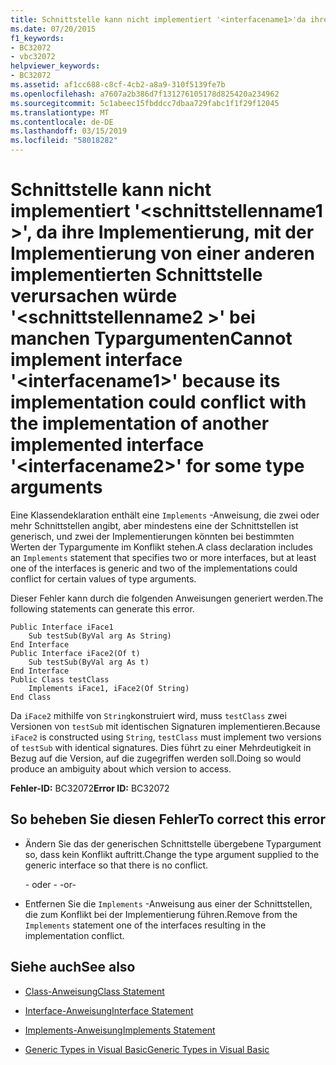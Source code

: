 ```yaml
---
title: Schnittstelle kann nicht implementiert '<interfacename1>'da ihre Implementierung mit der Implementierung von einer anderen implementierten Schnittstelle verursachen würde"<interfacename2>" bei manchen Typargumenten
ms.date: 07/20/2015
f1_keywords:
- BC32072
- vbc32072
helpviewer_keywords:
- BC32072
ms.assetid: af1cc688-c8cf-4cb2-a8a9-310f5139fe7b
ms.openlocfilehash: a7607a2b386d7f131276105178d825420a234962
ms.sourcegitcommit: 5c1abeec15fbddcc7dbaa729fabc1f1f29f12045
ms.translationtype: MT
ms.contentlocale: de-DE
ms.lasthandoff: 03/15/2019
ms.locfileid: "58018282"
---
```

# <a name="cannot-implement-interface-interfacename1-because-its-implementation-could-conflict-with-the-implementation-of-another-implemented-interface-interfacename2-for-some-type-arguments"></a><span data-ttu-id="0be4b-102">Schnittstelle kann nicht implementiert '\<schnittstellenname1 >', da ihre Implementierung, mit der Implementierung von einer anderen implementierten Schnittstelle verursachen würde '\<schnittstellenname2 >' bei manchen Typargumenten</span><span class="sxs-lookup"><span data-stu-id="0be4b-102">Cannot implement interface '\<interfacename1>' because its implementation could conflict with the implementation of another implemented interface '\<interfacename2>' for some type arguments</span></span>
<span data-ttu-id="0be4b-103">Eine Klassendeklaration enthält eine `Implements` -Anweisung, die zwei oder mehr Schnittstellen angibt, aber mindestens eine der Schnittstellen ist generisch, und zwei der Implementierungen könnten bei bestimmten Werten der Typargumente im Konflikt stehen.</span><span class="sxs-lookup"><span data-stu-id="0be4b-103">A class declaration includes an `Implements` statement that specifies two or more interfaces, but at least one of the interfaces is generic and two of the implementations could conflict for certain values of type arguments.</span></span>  
  
 <span data-ttu-id="0be4b-104">Dieser Fehler kann durch die folgenden Anweisungen generiert werden.</span><span class="sxs-lookup"><span data-stu-id="0be4b-104">The following statements can generate this error.</span></span>  
  
```  
Public Interface iFace1  
    Sub testSub(ByVal arg As String)  
End Interface  
Public Interface iFace2(Of t)  
    Sub testSub(ByVal arg As t)  
End Interface  
Public Class testClass  
    Implements iFace1, iFace2(Of String)  
End Class  
```  
  
 <span data-ttu-id="0be4b-105">Da `iFace2` mithilfe von `String`konstruiert wird, muss `testClass` zwei Versionen von `testSub` mit identischen Signaturen implementieren.</span><span class="sxs-lookup"><span data-stu-id="0be4b-105">Because `iFace2` is constructed using `String`, `testClass` must implement two versions of `testSub` with identical signatures.</span></span> <span data-ttu-id="0be4b-106">Dies führt zu einer Mehrdeutigkeit in Bezug auf die Version, auf die zugegriffen werden soll.</span><span class="sxs-lookup"><span data-stu-id="0be4b-106">Doing so would produce an ambiguity about which version to access.</span></span>  
  
 <span data-ttu-id="0be4b-107">**Fehler-ID:** BC32072</span><span class="sxs-lookup"><span data-stu-id="0be4b-107">**Error ID:** BC32072</span></span>  
  
## <a name="to-correct-this-error"></a><span data-ttu-id="0be4b-108">So beheben Sie diesen Fehler</span><span class="sxs-lookup"><span data-stu-id="0be4b-108">To correct this error</span></span>  
  
-   <span data-ttu-id="0be4b-109">Ändern Sie das der generischen Schnittstelle übergebene Typargument so, dass kein Konflikt auftritt.</span><span class="sxs-lookup"><span data-stu-id="0be4b-109">Change the type argument supplied to the generic interface so that there is no conflict.</span></span>  
  
     <span data-ttu-id="0be4b-110">- oder - </span><span class="sxs-lookup"><span data-stu-id="0be4b-110">-or-</span></span>  
  
-   <span data-ttu-id="0be4b-111">Entfernen Sie die `Implements` -Anweisung aus einer der Schnittstellen, die zum Konflikt bei der Implementierung führen.</span><span class="sxs-lookup"><span data-stu-id="0be4b-111">Remove from the `Implements` statement one of the interfaces resulting in the implementation conflict.</span></span>  
  
## <a name="see-also"></a><span data-ttu-id="0be4b-112">Siehe auch</span><span class="sxs-lookup"><span data-stu-id="0be4b-112">See also</span></span>

- [<span data-ttu-id="0be4b-113">Class-Anweisung</span><span class="sxs-lookup"><span data-stu-id="0be4b-113">Class Statement</span></span>](../../visual-basic/language-reference/statements/class-statement.md)
- [<span data-ttu-id="0be4b-114">Interface-Anweisung</span><span class="sxs-lookup"><span data-stu-id="0be4b-114">Interface Statement</span></span>](../../visual-basic/language-reference/statements/interface-statement.md)
- [<span data-ttu-id="0be4b-115">Implements-Anweisung</span><span class="sxs-lookup"><span data-stu-id="0be4b-115">Implements Statement</span></span>](../../visual-basic/language-reference/statements/implements-statement.md)

- [<span data-ttu-id="0be4b-116">Generic Types in Visual Basic</span><span class="sxs-lookup"><span data-stu-id="0be4b-116">Generic Types in Visual Basic</span></span>](../../visual-basic/programming-guide/language-features/data-types/generic-types.md)
